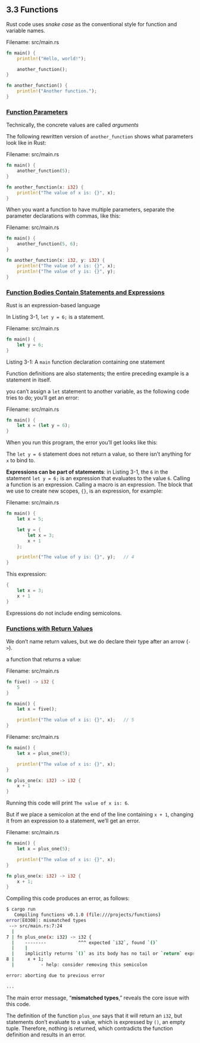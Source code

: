 ## 3.3 Functions



Rust code uses *snake case* as the conventional style for function and variable names. 



Filename: src/main.rs

```rust
fn main() {
    println!("Hello, world!");

    another_function();
}

fn another_function() {
    println!("Another function.");
}
```



### [Function Parameters]()



Technically, the concrete values are called *arguments*



The following rewritten version of `another_function` shows what parameters look like in Rust:

Filename: src/main.rs

```rust
fn main() {
    another_function(5);
}

fn another_function(x: i32) {
    println!("The value of x is: {}", x);
}
```



When you want a function to have multiple parameters, separate the parameter declarations with commas, like this:

Filename: src/main.rs

```rust
fn main() {
    another_function(5, 6);
}

fn another_function(x: i32, y: i32) {
    println!("The value of x is: {}", x);
    println!("The value of y is: {}", y);
}
```







### [Function Bodies Contain Statements and Expressions]()



 Rust is an expression-based language





 In Listing 3-1, `let y = 6;` is a statement.

Filename: src/main.rs

```rust
fn main() {
    let y = 6;
}
```

Listing 3-1: A `main` function declaration containing one statement

Function definitions are also statements; the entire preceding example is a statement in itself.





you can’t assign a `let` statement to another variable, as the following code tries to do; you’ll get an error:

Filename: src/main.rs

```rust
fn main() {
    let x = (let y = 6);
}
```

When you run this program, the error you’ll get looks like this:

The `let y = 6` statement does not return a value, so there isn’t anything for `x` to bind to.







**Expressions can be part of statements**: in Listing 3-1, the `6` in the statement `let y = 6;` is an expression that evaluates to the value `6`. Calling a function is an expression. Calling a macro is an expression. The block that we use to create new scopes, `{}`, is an expression, for example:



Filename: src/main.rs

```rust
fn main() {
    let x = 5;

    let y = {
        let x = 3;
        x + 1
    };

    println!("The value of y is: {}", y);	// 4
}
```

This expression:

```rust
{
    let x = 3;
    x + 1
}
```



 Expressions do not include ending semicolons.







### [Functions with Return Values]()



We don’t name return values, but we do declare their type after an arrow (`->`).



a function that returns a value:

Filename: src/main.rs

```rust
fn five() -> i32 {
    5
}

fn main() {
    let x = five();

    println!("The value of x is: {}", x);	// 5
}
```



Filename: src/main.rs

```rust
fn main() {
    let x = plus_one(5);

    println!("The value of x is: {}", x);
}

fn plus_one(x: i32) -> i32 {
    x + 1
}
```



Running this code will print `The value of x is: 6`. 



But if we place a semicolon at the end of the line containing `x + 1`, changing it from an expression to a statement, we’ll get an error.

Filename: src/main.rs

```rust
fn main() {
    let x = plus_one(5);

    println!("The value of x is: {}", x);
}

fn plus_one(x: i32) -> i32 {
    x + 1;
}
```



Compiling this code produces an error, as follows:

```bash
$ cargo run
   Compiling functions v0.1.0 (file:///projects/functions)
error[E0308]: mismatched types
 --> src/main.rs:7:24
  |
7 | fn plus_one(x: i32) -> i32 {
  |    --------            ^^^ expected `i32`, found `()`
  |    |
  |    implicitly returns `()` as its body has no tail or `return` expression
8 |     x + 1;
  |          - help: consider removing this semicolon

error: aborting due to previous error

...
```

The main error message, “**mismatched types**,” reveals the core issue with this code. 



The definition of the function `plus_one` says that it will return an `i32`, but statements don’t evaluate to a value, which is expressed by `()`, an empty tuple. Therefore, nothing is returned, which contradicts the function definition and results in an error. 